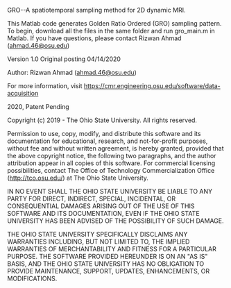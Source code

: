 GRO--A spatiotemporal sampling method for 2D dynamic MRI.

This Matlab code generates Golden Ratio Ordered (GRO) sampling pattern. To begin, download all the files in the same folder and run gro_main.m in Matlab. If you have questions, please contact Rizwan Ahmad (ahmad.46@osu.edu)

Version 1.0
Original posting 04/14/2020

Author: Rizwan Ahmad (ahmad.46@osu.edu)

For more information, visit https://cmr.engineering.osu.edu/software/data-acquisition 

2020, Patent Pending

Copyright (c) 2019 - The Ohio State University.
All rights reserved.

Permission to use, copy, modify, and distribute this software and its documentation for educational, research, and not-for-profit purposes, without fee and without written agreement, is hereby granted, provided that the above copyright notice, the following two paragraphs, and the author attribution appear in all copies of this software. For commercial licensing possibilities, contact The Office of Technology Commercialization Office (http://tco.osu.edu/) at The Ohio State University.

IN NO EVENT SHALL THE OHIO STATE UNIVERSITY BE LIABLE TO ANY PARTY FOR DIRECT, INDIRECT, SPECIAL, INCIDENTAL, OR CONSEQUENTIAL DAMAGES ARISING OUT OF THE USE OF THIS SOFTWARE AND ITS DOCUMENTATION, EVEN IF THE OHIO STATE UNIVERSITY HAS BEEN ADVISED OF THE POSSIBILITY OF SUCH DAMAGE.

THE OHIO STATE UNIVERSITY SPECIFICALLY DISCLAIMS ANY WARRANTIES INCLUDING, BUT NOT LIMITED TO, THE IMPLIED WARRANTIES OF MERCHANTABILITY AND FITNESS FOR A PARTICULAR PURPOSE. THE SOFTWARE PROVIDED HEREUNDER IS ON AN "AS IS" BASIS, AND THE OHIO STATE UNIVERSITY HAS NO OBLIGATION TO PROVIDE MAINTENANCE, SUPPORT, UPDATES, ENHANCEMENTS, OR MODIFICATIONS.
